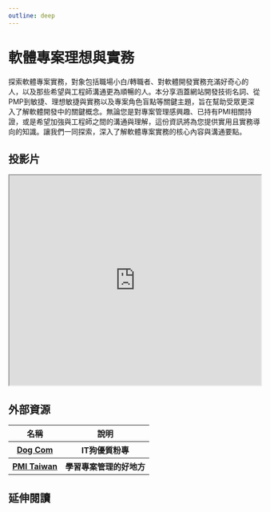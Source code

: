 ```yaml
---
outline: deep
---
```


# 軟體專案理想與實務
探索軟體專案實務，對象包括職場小白/轉職者、對軟體開發實務充滿好奇心的人，以及那些希望與工程師溝通更為順暢的人。本分享涵蓋網站開發技術名詞、從PMP到敏捷、理想敏捷與實務以及專案角色盲點等關鍵主題，旨在幫助受眾更深入了解軟體開發中的關鍵概念。無論您是對專案管理感興趣、已持有PMI相關持證，或是希望加強與工程師之間的溝通與理解，這份資訊將為您提供實用且實務導向的知識。讓我們一同探索，深入了解軟體專案實務的核心內容與溝通要點。

## 投影片
<iframe
 src="https://docs.google.com/presentation/d/e/2PACX-1vSqT9z3iCbJo3qiO4UcEnwaLhrTXh49Ea4odLtx9hqwK_upOO3kvFvwM0_l6nLf-2pKFqkXMpFxcM9y/embed?start=false&loop=false&delayms=3000"
width="100%" height="420" allowfullscreen="true" mozallowfullscreen="true"
webkitallowfullscreen="true"></iframe>

## 外部資源

<table>
    <thead>
        <tr>
            <th>名稱</th>
            <th>說明</th>
        </tr>
    </thead>
    <tbody>
        <tr>
            <th>
                <a href="https://www.facebook.com/itdogcom" target="_blank">
                   Dog Com
                </a>
            </th>
            <th>IT狗優質粉專</th>
        </tr>
        <tr>
            <th>
                <a href="https://www.pmi.org.tw/?post_type=tribe_events" target="_blank">
                   PMI Taiwan
                </a>
            </th>
            <th>學習專案管理的好地方</th>
        </tr>
    </tbody>
</table>

## 延伸閱讀

<Books :modelValue="bookGroup"></Books>

<script setup>

import Books from '../components/books.vue'
const bookGroup = [
    {
        id: '11100157020',
        name: '人月神話：軟體專案管理之道',
        desc: `<p>有些書，對於讀者和作者就像是年金一樣，可以年年分紅。《人月神話》就是這樣一本書……年輕的軟體工程師、缺錢的研究生、懶惰的程式設計老手，常問我哪一本電腦書最好：「如果我被困在荒島上，只能帶一本電腦書，應該選哪一本？」這問題很荒謬，但他們堅持要答案。假如你真的被放逐到這樣的小島上，應該陪伴你的是《人月神話》。</p>
`,
    },
    {
        id: '11100671260',
        name: '無瑕的程式碼（番外篇）：專業程式設計師的生存之道',
        desc: `<p>在職場上，不可避免地會被要求趕工、加功能，即便大師也不例外，遇到這些情況，你必須學會Say No，同樣地，你也必須學會Say Yes，只有謹慎地Say Yes，別人才會對你有所尊重，相信你是一位專業人士，如此當你在Say No時，才會更有分量，更能說服對方。</p>

<p>本書作者Bob大叔，Robert C. Martin，是一位軟體大師，也是一位著名作家，其著作《Agile Software Development: Principles, Patterns, and Practices》曾獲得有IT奧斯卡獎之稱──Jolt震撼年度大獎。</p>`
    }
]
</script>